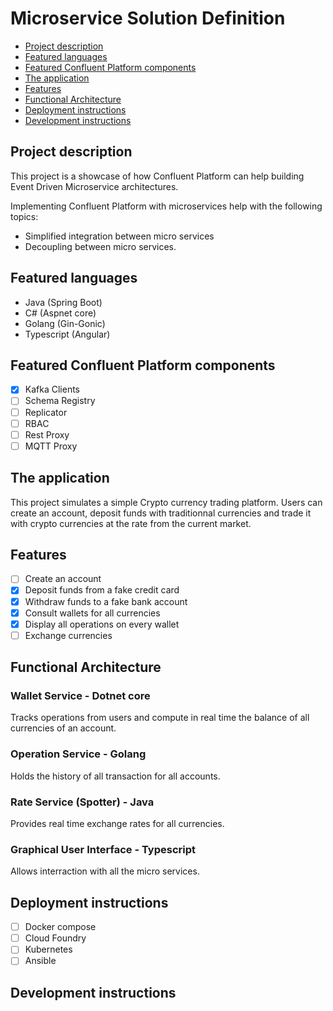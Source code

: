 # Microservice Solution Definition

* [Project description](#project-description)
* [Featured languages](#featured-languages)
* [Featured Confluent Platform components](#featured-confluent-platform-components)
* [The application](#the-application)
* [Features](#features)
* [Functional Architecture](#functional-architecture)
* [Deployment instructions](#deployment-instructions)
* [Development instructions](#development-instructions)

## Project description

This project is a showcase of how Confluent Platform can help building Event Driven Microservice architectures.

Implementing Confluent Platform with microservices help with the following topics:

* Simplified integration between micro services
* Decoupling between micro services.

## Featured languages

* Java (Spring Boot)
* C# (Aspnet core)
* Golang (Gin-Gonic)
* Typescript (Angular)

## Featured Confluent Platform components

- [X] Kafka Clients
- [ ] Schema Registry
- [ ] Replicator
- [ ] RBAC
- [ ] Rest Proxy
- [ ] MQTT Proxy

## The application

This project simulates a simple Crypto currency trading platform. Users can create an account, deposit funds with traditionnal currencies and trade it with crypto currencies at the rate from the current market.

## Features

- [ ] Create an account
- [X] Deposit funds from a fake credit card
- [X] Withdraw funds to a fake bank account
- [X] Consult wallets for all currencies
- [X] Display all operations on every wallet
- [ ] Exchange currencies

## Functional Architecture

### Wallet Service - Dotnet core

Tracks operations from users and compute in real time the balance of all currencies of an account.

### Operation Service - Golang

Holds the history of all transaction for all accounts.

### Rate Service (Spotter) - Java

Provides real time exchange rates for all currencies.

### Graphical User Interface - Typescript

Allows interraction with all the micro services.

## Deployment instructions

- [ ] Docker compose
- [ ] Cloud Foundry
- [ ] Kubernetes
- [ ] Ansible

## Development instructions